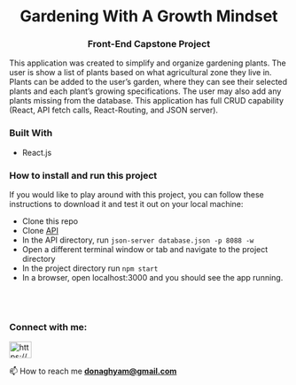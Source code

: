 <h1 align="center">Gardening With A Growth Mindset</h1>
<h3 align="center">Front-End Capstone Project</h3>

<p align="left">
This application was created to simplify and organize gardening plants. The user is show a list of plants based on what agricultural zone they live in. Plants can be added to the user’s garden, where they can see their selected plants and each plant’s growing specifications. The user may also add any plants missing from the database. This application has full CRUD capability (React, API fetch calls, React-Routing, and JSON server).
</p>

<h3 align="left">Built With</h3>
<ul align="left">
  <li>React.js</li>
</li>
</ul>

<h3 align="left">How to install and run this project</h3>
<p align="left">If you would like to play around with this project, you can follow these instructions to download it and test it out on your local machine:</p>

<ul align="left">
  <li>Clone this repo</li>
  <li>Clone <a href="https://github.com/donaghyam/capstone-front-end-api" target="blank">API</a></li>
  <li>In the API directory, run <code>json-server database.json -p 8088 -w</code></li>
  <li>Open a different terminal window or tab and navigate to the project directory</li>
  <li>In the project directory run <code>npm start</code></li>
  <li>In a browser, open localhost:3000 and you should see the app running.</li>
</ul>

<br></br>
<h3 align="left">Connect with me:</h3>
<p align="left">
<a href="https://linkedin.com/in/adam-donaghy/" target="blank"><img align="center" src="https://raw.githubusercontent.com/rahuldkjain/github-profile-readme-generator/master/src/images/icons/Social/linked-in-alt.svg" alt="https://www.linkedin.com/in/adam-donaghy/" height="30" width="40" /></a>
</p>

📫 How to reach me **donaghyam@gmail.com**
